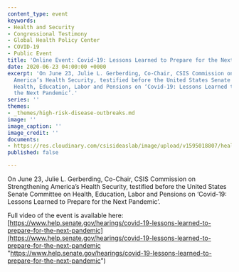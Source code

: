 ```yaml
---
content_type: event
keywords:
- Health and Security
- Congressional Testimony
- Global Health Policy Center
- COVID-19
- Public Event
title: 'Online Event: Covid-19: Lessons Learned to Prepare for the Next Pandemic'
date: 2020-06-23 04:00:00 +0000
excerpt: 'On June 23, Julie L. Gerberding, Co-Chair, CSIS Commission on Strengthening
  America’s Health Security, testified before the United States Senate Committee on
  Health, Education, Labor and Pensions on ‘Covid-19: Lessons Learned to Prepare for
  the Next Pandemic’.'
series: ''
themes:
- _themes/high-risk-disease-outbreaks.md
image: ''
image_caption: ''
image_credit: ''
documents:
- https://res.cloudinary.com/csisideaslab/image/upload/v1595018807/health-commission/062320_JLG_HELP_testimony_zp688s.pdf
published: false

---
```

On June 23, Julie L. Gerberding, Co-Chair, CSIS Commission on Strengthening America’s Health Security, testified before the United States Senate Committee on Health, Education, Labor and Pensions on ‘Covid-19: Lessons Learned to Prepare for the Next Pandemic’.

Full video of the event is available here: [https://www.help.senate.gov/hearings/covid-19-lessons-learned-to-prepare-for-the-next-pandemic](https://www.help.senate.gov/hearings/covid-19-lessons-learned-to-prepare-for-the-next-pandemic "https://www.help.senate.gov/hearings/covid-19-lessons-learned-to-prepare-for-the-next-pandemic")
